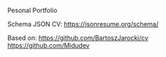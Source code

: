 Pesonal Portfolio

Schema JSON CV:
https://jsonresume.org/schema/

Based on:
https://github.com/BartoszJarocki/cv
https://github.com/Midudev
